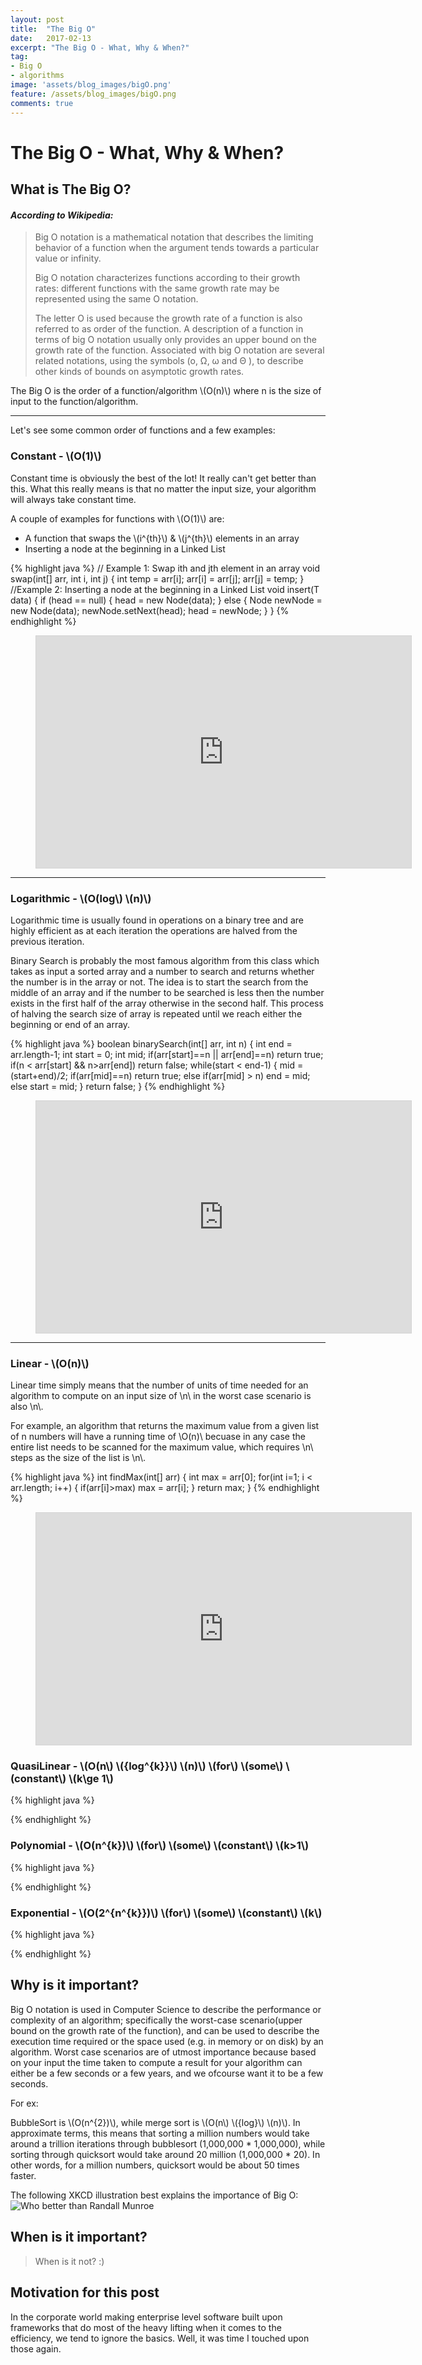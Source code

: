 ```yaml
---
layout: post
title:  "The Big O"
date:   2017-02-13
excerpt: "The Big O - What, Why & When?"
tag:
- Big O
- algorithms
image: 'assets/blog_images/bigO.png'
feature: /assets/blog_images/bigO.png
comments: true
---
```

# The Big O - What, Why & When?

## What is The Big O?

#### *According to Wikipedia:*

> Big O notation is a mathematical notation that describes the limiting behavior of a function when the argument tends towards a particular value or infinity.
>
> Big O notation characterizes functions according to their growth rates: different functions with the same growth rate may be represented using the same O notation.
>
> The letter O is used because the growth rate of a function is also referred to as order of the function. A description of a function in terms of big O notation usually only provides an upper bound on the growth rate of the function. Associated with big O notation are several related notations, using the symbols \(o, Ω, ω and  Θ \), to describe other kinds of bounds on asymptotic growth rates.

The Big O is the order of a function/algorithm \\(O(n)\\) where n is the size of input to the function/algorithm.



---

Let's see some common order of functions and a few examples:

### Constant - \\(O(1)\\)
Constant time is obviously the best of the lot! It really can't get better than this. What this really means is that no matter the input size, your algorithm will always take constant time. 

A couple of examples for functions with \\(O(1)\\) are: 

* A function that swaps the \\(i^{th}\\) & \\(j^{th}\\) elements in an array
* Inserting a node at the beginning in a Linked List

{% highlight java %}
// Example 1: Swap ith and jth element in an array
void swap(int[] arr, int i, int j)
{
    int temp = arr[i];
    arr[i] = arr[j];
    arr[j] = temp;
}
//Example 2: Inserting a node at the beginning in a Linked List
void insert(T data)
{
    if (head == null)
    {
        head = new Node<T>(data);
    }
    else
    {
        Node<T> newNode = new Node<T>(data);
        newNode.setNext(head);
        head = newNode;
    }
}
{% endhighlight %}
<figure class="video_container">
<iframe src="http://www.algomation.com/embeddedplayer?embedded=true&algorithm=58a0caa54833c1040095d574" width="600" height="371" seamless="seamless" frameborder="0" style="border:1px solid lightgray" scrolling="no"> </iframe>
</figure>

---

### Logarithmic - \\(O(log\\) \\(n)\\) 
Logarithmic time is usually found in operations on a binary tree and are highly efficient as at each iteration the operations are halved from the previous iteration. 

Binary Search is probably the most famous algorithm from this class which takes as input a sorted array and a number to search and returns whether the number is in the array or not. The idea is to start the search from the middle of an array and if the number to be searched is less then the number exists in the first half of the array otherwise in the second half. This process of halving the search size of array is repeated until we reach either the beginning or end of an array.

{% highlight java %}
boolean binarySearch(int[] arr, int n)
{
    int end = arr.length-1;
    int start = 0;
    int mid;
    if(arr[start]==n || arr[end]==n)
    	return true;
    if(n < arr[start] && n>arr[end])
    	return false;
    while(start < end-1)
    {
        mid = (start+end)/2;
        if(arr[mid]==n)
            return true;
        else if(arr[mid] > n)
            end = mid;
        else
            start = mid;
    }
    return false;
}
{% endhighlight %}
<figure class="video_container">
<iframe src="http://www.algomation.com/embeddedplayer?embedded=true&algorithm=5415fbe0c61a04020009568d" width="600" height="371" seamless="seamless" frameborder="0" style="border:1px solid lightgray" scrolling="no"> </iframe>
</figure>

---

### Linear - \\(O(n)\\)
Linear time simply means that the number of units of time needed for an algorithm to compute on an input size of \\n\\ in the worst case scenario is also \\n\\. 

For example, an algorithm that returns the maximum value from a given list of n numbers will have a running time of \\O(n)\\ becuase in any case the entire list needs to be scanned for the maximum value, which requires \\n\\ steps as the size of the list is \\n\\.

{% highlight java %}
int findMax(int[] arr)
{
    int max = arr[0];
    for(int i=1; i < arr.length; i++)
    {
        if(arr[i]>max)
            max = arr[i];
    }
    return max;
}
{% endhighlight %}
<figure class="video_container">
<iframe src="http://www.algomation.com/embeddedplayer?embedded=true&algorithm=54142aa6c890f902006563a0" width="600" height="371" seamless="seamless" frameborder="0" style="border:1px solid lightgray" scrolling="no"> </iframe>
</figure>

### QuasiLinear - \\(O(n\\) \\({log^{k}}\\) \\(n)\\) \\(for\\) \\(some\\) \\(constant\\) \\(k\ge 1\\)

{% highlight java %}

{% endhighlight %}

### Polynomial - \\(O(n^{k})\\) \\(for\\) \\(some\\) \\(constant\\) \\(k>1\\)

{% highlight java %}

{% endhighlight %}

### Exponential - \\(O(2^{n^{k}})\\) \\(for\\) \\(some\\) \\(constant\\) \\(k\\)

{% highlight java %}

{% endhighlight %}



## Why is it important?
Big O notation is used in Computer Science to describe the performance or complexity of an algorithm; specifically the worst-case scenario(upper bound on the growth rate of the function), and can be used to describe the execution time required or the space used (e.g. in memory or on disk) by an algorithm. 
Worst case scenarios are of utmost importance because based on your input the time taken to compute a result for your algorithm can either be a few seconds or a few years, and we ofcourse want it to be a few seconds.

For ex: 

BubbleSort is \\(O(n^{2})\\), while merge sort is \\(O(n\\) \\({log}\\) \\(n)\\). In approximate terms, this means that sorting a million numbers would take around a trillion iterations through bubblesort  (1,000,000 * 1,000,000), while sorting through quicksort would take around  20 million (1,000,000 * 20). In other words, for a million numbers, quicksort would be about 50 times faster.

The following XKCD illustration best explains the importance of Big O: 
![Who better than Randall Munroe](http://imgs.xkcd.com/comics/1337_part_2.png)

## When is it important?
>  When is it not? :)

## Motivation for this post
In the corporate world making enterprise level software built upon frameworks that do most of the heavy lifting when it comes to the efficiency, we tend to ignore the basics. Well, it was time I touched upon those again.
